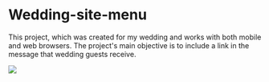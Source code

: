 # Wedding-site-menu
This project, which was created for my wedding and works with both mobile and web browsers.
The project's main objective is to include a link in the message that wedding guests receive.

![](https://i.ibb.co/vhB3SVd/Untitled.pnghttps://i.ibb.co/vhB3SVd/Untitled.png)

